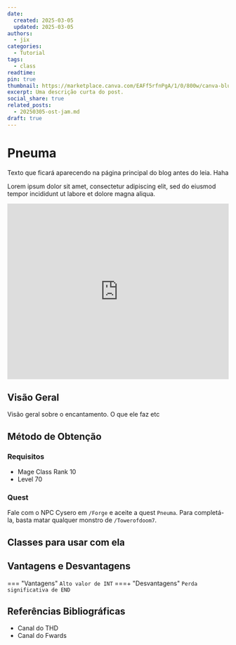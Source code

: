```yaml
---
date:
  created: 2025-03-05
  updated: 2025-03-05
authors:
  - jix
categories:
  - Tutorial
tags:
  - class
readtime: 
pin: true
thumbnail: https://marketplace.canva.com/EAFf5rfnPgA/1/0/800w/canva-blue-modern-eye-catching-vlog-youtube-thumbnail-XTJTyike0CE.jpg
excerpt: Uma descrição curta do post.
social_share: true
related_posts:
  - 20250305-ost-jam.md
draft: true
---
```

# Pneuma

Texto que ficará aparecendo na página principal do blog antes do leia. Haha

<!-- more -->

Lorem ipsum dolor sit amet, consectetur adipiscing elit, sed do eiusmod
tempor incididunt ut labore et dolore magna aliqua.

<iframe width="100%" height="400" src="https://www.youtube.com/embed/oHVfeRw6cZU?si=a1dJ5I76tmzFz_QH" title="YouTube video player" frameborder="0" allow="accelerometer; autoplay; clipboard-write; encrypted-media; gyroscope; picture-in-picture; web-share" referrerpolicy="strict-origin-when-cross-origin" allowfullscreen></iframe>

## Visão Geral

Visão geral sobre o encantamento. O que ele faz etc

## Método de Obtenção

### Requisitos
- Mage Class Rank 10
- Level 70

### Quest

Fale com o NPC Cysero em `/Forge` e aceite a quest `Pneuma`. Para completá-la, basta matar qualquer monstro de `/Towerofdoom7`.

## Classes para usar com ela


## Vantagens e Desvantagens
=== "Vantagens"
    ```
    Alto valor de INT
    ```
===+ "Desvantagens"
    ```
    Perda significativa de END
    ```

## Referências Bibliográficas


- Canal do THD
- Canal do Fwards